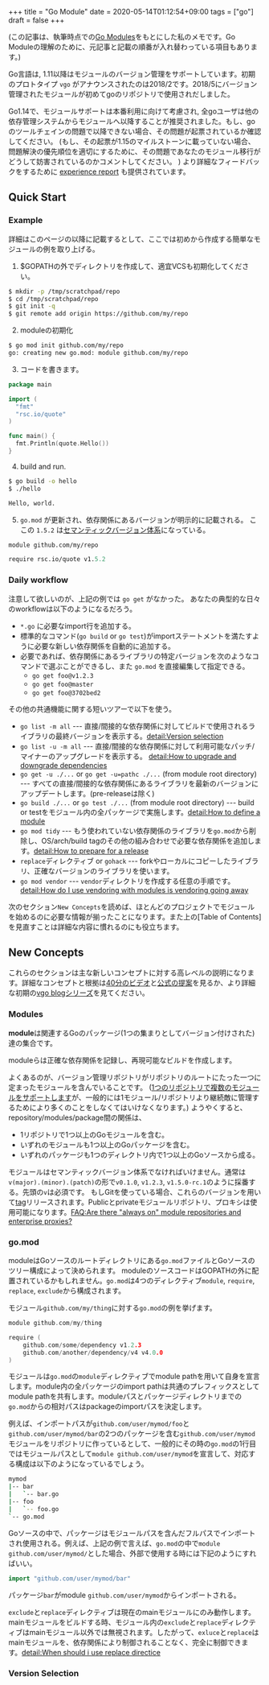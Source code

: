 +++
title = "Go Module"
date = 2020-05-14T01:12:54+09:00
tags = ["go"]
draft = false
+++

(この記事は、執筆時点での[Go Modules](https://github.com/golang/go/wiki/Modules)をもとにした私のメモです。Go Moduleの理解のために、元記事と記載の順番が入れ替わっている項目もあります。)

<!--more-->

Go言語は, 1.11以降はモジュールのバージョン管理をサポートしています。初期のプロトタイプ `vgo` がアナウンスされたのは2018/2です。2018/5にバージョン管理されたモジュールが初めてgoのリポジトリで使用されだしました。

Go1.14で、モジュールサポートは本番利用に向けて考慮され, 全goユーザは他の依存管理システムからモジュールへ以降することが推奨されました。もし、goのツールチェインの問題で以降できない場合、その問題が起票されているか確認してください。
(もし、その起票が1.15のマイルストーンに載っていない場合、問題解決の優先順位を適切にするために、その問題であなたのモジュール移行がどうして妨害されているのかコメントしてください。 ) より詳細なフィードバックをするために [experience report](https://github.com/golang/go/wiki/ExperienceReports) も提供されています。


## Quick Start

### Example

詳細はこのページの以降に記載するとして、ここでは初めから作成する簡単なモジュールの例を取り上げる。

1. $GOPATHの外でディレクトリを作成して、適宜VCSも初期化してください。

```bash
$ mkdir -p /tmp/scratchpad/repo
$ cd /tmp/scratchpad/repo
$ git init -q
$ git remote add origin https://github.com/my/repo
```

2. moduleの初期化

```bash
$ go mod init github.com/my/repo
go: creating new go.mod: module github.com/my/repo
```

3. コードを書きます。

```go:hello.go
package main

import (
  "fmt"
  "rsc.io/quote"
)

func main() {
  fmt.Println(quote.Hello())
}
```

4. build and run.

```bash
$ go build -o hello
$ ./hello

Hello, world.
```

5. `go.mod` が更新され、依存関係にあるバージョンが明示的に記載される。 ここの `1.5.2` は[セマンティックバージョン体系](https://semver.org/)になっている。


```go:go.mod
module github.com/my/repo

require rsc.io/quote v1.5.2
```


### Daily workflow

注意して欲しいのが、上記の例では `go get` がなかった。
あなたの典型的な日々のworkflowは以下のようになるだろう。

- `*.go` に必要なimport行を追加する。
- 標準的なコマンド(`go build` or `go test`)がimportステートメントを満たすように必要な新しい依存関係を自動的に追加する。
- 必要であれば、依存関係にあるライブラリの特定バージョンを次のようなコマンドで選ぶことができるし、また `go.mod` を直接編集して指定できる。
  - `go get foo@v1.2.3`
  - `go get foo@master`
  - `go get foo@3702bed2`


その他の共通機能に関する短いツアーで以下を使う。

- `go list -m all` --- 直接/間接的な依存関係に対してビルドで使用されるライブラリの最終バージョンを表示する。[detail:Version selection](https://github.com/golang/go/wiki/Modules#version-selection)
- `go list -u -m all` --- 直接/間接的な依存関係に対して利用可能なパッチ/マイナーのアップグレードを表示する。 [detail:How to upgrade and downgrade dependencies](https://github.com/golang/go/wiki/Modules#how-to-upgrade-and-downgrade-dependencies)
- `go get -u ./...` or `go get -u=pathc ./...` (from module root directory) --- すべての直接/間接的な依存関係にあるライブラリを最新のバージョンにアップデートします。(pre-releaseは除く)
- `go build ./...` or `go test ./...` (from  module root directory) --- build or testをモジュール内の全パッケージで実施します。[detail:How to define a module](https://github.com/golang/go/wiki/Modules#how-to-define-a-module)
- `go mod tidy` --- もう使われていない依存関係のライブラリを`go.mod`から削除し、OS/arch/build tagのその他の組み合わせで必要な依存関係を追加します。[detail:How to prepare for a release](https://github.com/golang/go/wiki/Modules#how-to-prepare-for-a-release)
- `replace`ディレクティブ or `gohack` --- forkやローカルにコピーしたライブラリ、正確なバージョンのライブラリを使います。
- `go mod vendor` --- `vendor`ディレクトリを作成する任意の手順です。[detail:How do I use vendoring with modules is vendoring going away](https://github.com/golang/go/wiki/Modules#how-do-i-use-vendoring-with-modules-is-vendoring-going-away)


次のセクション`New Concepts`を読めば、ほとんどのプロジェクトでモジュールを始めるのに必要な情報が揃ったことになります。また上の[Table of Contents]を見直すことは詳細な内容に慣れるのにも役立ちます。


## New Concepts

これらのセクションは主な新しいコンセプトに対する高レベルの説明になります。詳細なコンセプトと根拠は[40分のビデオ](https://www.youtube.com/watch?v=F8nrpe0XWRg&list=PLq2Nv-Sh8EbbIjQgDzapOFeVfv5bGOoPE&index=3&t=0s)と[公式の提案](https://golang.org/design/24301-versioned-go)を見るか、より詳細な初期の[vgo blogシリーズ](https://research.swtch.com/vgo)を見てください。


### Modules

**module**は関連するGoのパッケージ(1つの集まりとしてバージョン付けされた)達の集合です。

moduleらは正確な依存関係を記録し、再現可能なビルドを作成します。

よくあるのが、バージョン管理リポジトリがリポジトリのルートにたった一つに定まったモジュールを含んでいることです。
([1つのリポジトリで複数のモジュールをサポートします](https://github.com/golang/go/wiki/Modules#faqs--multi-module-repositories)が、一般的には1モジュール/リポジトリより継続敵に管理するためにより多くのことをしなくてはいけなくなります。)
ようやくすると、repository/modules/package間の関係は、

- 1リポジトリで1つ以上のGoモジュールを含む。
- いずれのモジュールも1つ以上のGoパッケージを含む。
- いずれのパッケージも1つのディレクトリ内で1つ以上のGoソースから成る。

モジュールはセマンティックバージョン体系でなければいけません。通常は`v(major).(minor).(patch)`の形で`v0.1.0`, `v1.2.3`, `v1.5.0-rc.1`のように採番する。先頭の`v`は必須です。
もしGitを使っている場合、これらのバージョンを用いて[tag](https://git-scm.com/book/en/v2/Git-Basics-Tagging)リリースされます。Publicとprivateモジュールリポジトリ、プロキシは使用可能になります。[FAQ:Are there "always on" module repositories and enterprise proxies?](https://github.com/golang/go/wiki/Modules#are-there-always-on-module-repositories-and-enterprise-proxies)

### go.mod

moduleはGoソースのルートディレクトリにある`go.mod`ファイルとGoソースのツリー構成によって決められます。
moduleのソースコードはGOPATHの外に配置されているかもしれません。`go.mod`は4つのディレクティブ`module`, `require`, `replace`, `exclude`から構成されます。

モジュール`github.com/my/thing`に対する`go.mod`の例を挙げます。

```go
module github.com/my/thing

require (
    github.com/some/dependency v1.2.3
    github.com/another/dependency/v4 v4.0.0
)
```

モジュールは`go.mod`の`module`ディレクティブでmodule pathを用いて自身を宣言します。module内の全パッケージのimport pathは共通のプレフィックスとしてmodule pathを共有します。moduleパスとパッケージディレクトリまでの`go.mod`からの相対パスはpackageのimportパスを決定します。

例えば、インポートパスが`github.com/user/mymod/foo`と`github.com/user/mymod/bar`の2つのパッケージを含む`github.com/user/mymod`モジュールをリポジトリに作っているとして、一般的にその時の`go.mod`の1行目ではモジュールパスとして`module github.com/user/mymod`を宣言して、対応する構成は以下のようになっているでしょう。

```bash
mymod
|-- bar
|   `-- bar.go
|-- foo
|   `-- foo.go
`-- go.mod
```

Goソースの中で、パッケージはモジュールパスを含んだフルパスでインポートされ使用される。例えば、上記の例で言えば、`go.mod`の中で`module github.com/user/mymod/`とした場合、外部で使用する時には下記のようにすればいい。

```go
import "github.com/user/mymod/bar"
```

パッケージ`bar`がmodule `github.com/user/mymod`からインポートされる。

`exclude`と`replace`ディレクティブは現在のmainモジュールにのみ動作します。mainモジュールをビルドする時、モジュール内の`exclude`と`replace`ディレクティブはmainモジュール以外では無視されます。したがって、`exluce`と`replace`はmainモジュールを、依存関係により制御されることなく、完全に制御できます。[detail:When should i use replace directice](https://github.com/golang/go/wiki/Modules#when-should-i-use-the-replace-directive)


### Version Selection
